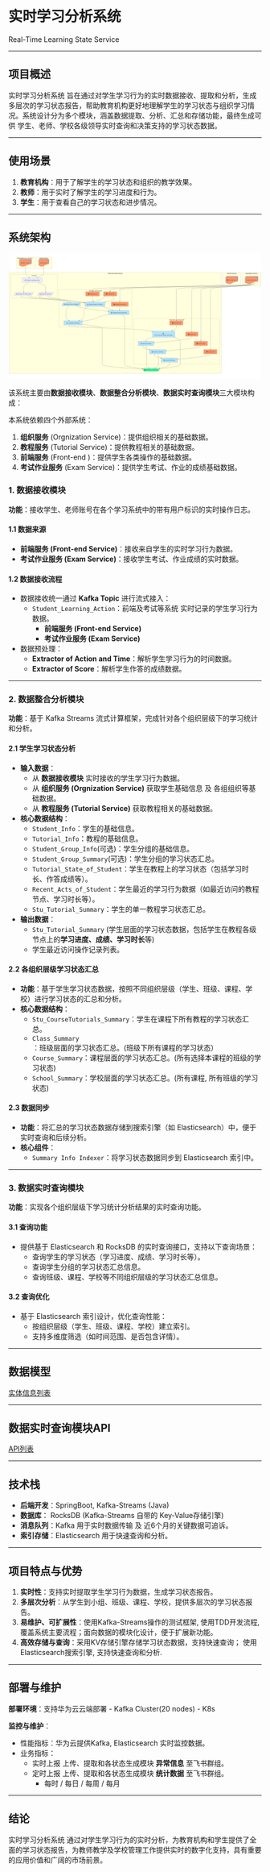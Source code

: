 # 实时学习分析系统

Real-Time Learning State Service

---

## 项目概述

实时学习分析系统 旨在通过对学生学习行为的实时数据接收、提取和分析，生成多层次的学习状态报告，帮助教育机构更好地理解学生的学习状态与组织学习情况。系统设计分为多个模块，涵盖数据提取、分析、汇总和存储功能，最终生成可供 学生、老师、学校各级领导实时查询和决策支持的学习状态数据。

---

## 使用场景

1. **教育机构**：用于了解学生的学习状态和组织的教学效果。
2. **教师**：用于实时了解学生的学习进度和行为。
3. **学生**：用于查看自己的学习状态和进步情况。

----

## 系统架构

![Learning Stats Architecture](./learning_stats.png)
    
该系统主要由**数据接收模块**、**数据整合分析模块**、**数据实时查询模块**三大模块构成：

本系统依赖四个外部系统：
1. **组织服务** (Orgnization Service)：提供组织相关的基础数据。
2. **教程服务** (Tutorial Service)：提供教程相关的基础数据。
3. **前端服务** (Front-end )：提供学生各类操作的基础数据。
4. **考试作业服务** (Exam Service)：提供学生考试、作业的成绩基础数据。

### **1. 数据接收模块**

**功能**：接收学生、老师账号在各个学习系统中的带有用户标识的实时操作日志。

#### **1.1 数据来源**
- **前端服务 (Front-end Service)**：接收来自学生的实时学习行为数据。
- **考试作业服务 (Exam Service)**：接收学生考试、作业成绩的实时数据。

#### **1.2 数据接收流程**
- 数据接收统一通过 **Kafka Topic** 进行流式接入：
  - `Student_Learning_Action`：前端及考试等系统 实时记录的学生学习行为数据。
    - **前端服务 (Front-end Service)**
    - **考试作业服务 (Exam Service)**
- 数据预处理：
  - **Extractor of Action and Time**：解析学生学习行为的时间数据。
  - **Extractor of Score**：解析学生作答的成绩数据。

---

### **2. 数据整合分析模块**

**功能**：基于 Kafka Streams 流式计算框架，完成针对各个组织层级下的学习统计和分析。

#### **2.1 学生学习状态分析**
- **输入数据**：
  - 从 **数据接收模块** 实时接收的学生学习行为数据。
  - 从 **组织服务 (Orgnization Service)** 获取学生基础信息 及 各组组织等基础数据。
  - 从 **教程服务 (Tutorial Service)** 获取教程相关的基础数据。
- **核心数据结构**：
  - `Student_Info`：学生的基础信息。
  - `Tutorial_Info`：教程的基础信息。
  - `Student_Group_Info`(可选)：学生分组的基础信息。
  - `Student_Group_Summary`(可选)：学生分组的学习状态汇总。
  - `Tutorial_State_of_Student`：学生在教程上的学习状态（包括学习时长、作答成绩等）。
  - `Recent_Acts_of_Student`：学生最近的学习行为数据（如最近访问的教程节点、学习时长等）。
  - `Stu_Tutorial_Summary`：学生的单一教程学习状态汇总。
- **输出数据**：
  - `Stu_Tutorial_Summary` (学生层面的学习状态数据，包括学生在教程各级节点上的**学习进度、成绩、学习时长**等)
  - 学生最近访问操作记录列表。

#### **2.2 各组织层级学习状态汇总**
- **功能**：基于学生学习状态数据，按照不同组织层级（学生、班级、课程、学校）进行学习状态的汇总和分析。
- **核心数据结构**：
  - `Stu_CourseTutorials_Summary`：学生在课程下所有教程的学习状态汇总。
  - `Class_Summary`：班级层面的学习状态汇总。(班级下所有课程的学习状态）
  - `Course_Summary`：课程层面的学习状态汇总。(所有选择本课程的班级的学习状态)
  - `School_Summary`：学校层面的学习状态汇总。(所有课程, 所有班级的学习状态)

#### **2.3 数据同步**
- **功能**：将汇总的学习状态数据存储到搜索引擎（如 Elasticsearch）中，便于实时查询和后续分析。
- **核心组件**：
  - `Summary Info Indexer`：将学习状态数据同步到 Elasticsearch 索引中。

---

### **3. 数据实时查询模块**

**功能**：实现各个组织层级下学习统计分析结果的实时查询功能。

#### **3.1 查询功能**
- 提供基于 Elasticsearch 和 RocksDB 的实时查询接口，支持以下查询场景：
  - 查询学生的学习状态（学习进度、成绩、学习时长等）。
  - 查询学生分组的学习状态汇总信息。
  - 查询班级、课程、学校等不同组织层级的学习状态汇总信息。

#### **3.2 查询优化**
- 基于 Elasticsearch 索引设计，优化查询性能：
  - 按组织层级（学生、班级、课程、学校）建立索引。
  - 支持多维度筛选（如时间范围、是否包含详情）。


---

## 数据模型
[实体信息列表](./learning_stats_data_model.md)

---

## 数据实时查询模块API
[API列表](./learning_stats_api.md)

---

## 技术栈

- **后端开发**：SpringBoot, Kafka-Streams (Java)
- **数据库**： RocksDB (Kafka-Streams 自带的 Key-Value存储引擎)
- **消息队列**：Kafka 用于实时数据传输 及 近6个月的关键数据可追诉。
- **索引存储**：Elasticsearch 用于快速查询和分析。

---

## 项目特点与优势

1. **实时性**：支持实时提取学生学习行为数据，生成学习状态报告。
2. **多层次分析**：从学生到小组、班级、课程、学校，提供多层次的学习状态报告。
3. **易维护、可扩展性**：使用Kafka-Streams操作的测试框架, 使用TDD开发流程,覆盖系统主要流程；面向数据的模块化设计，便于扩展新功能。
4. **高效存储与查询**：采用KV存储引擎存储学习状态数据，支持快速查询； 使用Elasticsearch搜索引擎, 支持快速查询和分析.

---

## 部署与维护

**部署环境**：支持华为云云端部署 
    - Kafka Cluster(20 nodes) 
    - K8s

**监控与维护**：
- 性能指标：华为云提供Kafka, Elasticsearch 实时监控数据。
- 业务指标：
    - 实时上报 上传、提取和各状态生成模块 **异常信息** 至飞书群组。
    - 定时上报 上传、提取和各状态生成模块 **统计数据** 至飞书群组。
        - 每时 / 每日 / 每周 / 每月

---

## 结论

实时学习分析系统 通过对学生学习行为的实时分析，为教育机构和学生提供了全面的学习状态报告，为教师教学及学校管理工作提供实时的数字化支持，具有重要的应用价值和广阔的市场前景。

